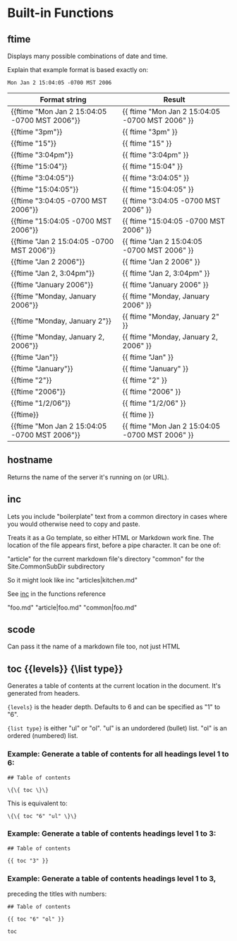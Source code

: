 # Built-in Functions

## ftime

Displays many possible combinations of date and time.

Explain that example format is based exactly on: 

```
Mon Jan 2 15:04:05 -0700 MST 2006 
```

| Format string                                        | Result                                           |
|------------------------------------------------------------|--------------------------------------------|
| \{\{ftime "Mon Jan 2 15:04:05 -0700 MST 2006"\}\}    | {{ ftime "Mon Jan 2 15:04:05 -0700 MST 2006" }}  |
| \{\{ftime "3pm"\}\}    | {{ ftime "3pm" }}  |
| \{\{ftime "15"\}\}    | {{ ftime "15" }}  |
| \{\{ftime "3:04pm"\}\}    | {{ ftime "3:04pm" }}  |
| \{\{ftime "15:04"\}\}    | {{ ftime "15:04" }}  |
| \{\{ftime "3:04:05"\}\}    | {{ ftime "3:04:05" }}  |
| \{\{ftime "15:04:05"\}\}    | {{ ftime "15:04:05" }}  |
| \{\{ftime "3:04:05 -0700 MST 2006"\}\}    | {{ ftime "3:04:05 -0700 MST 2006" }}  |
| \{\{ftime "15:04:05 -0700 MST 2006"\}\}    | {{ ftime "15:04:05 -0700 MST 2006" }}  |
| \{\{ftime "Jan 2 15:04:05 -0700 MST 2006"\}\}    | {{ ftime "Jan 2 15:04:05 -0700 MST 2006" }}  |
| \{\{ftime "Jan 2 2006"\}\}    | {{ ftime "Jan 2 2006" }}  |
| \{\{ftime "Jan 2, 3:04pm"\}\}    | {{ ftime "Jan 2,  3:04pm" }}  |
| \{\{ftime "January 2006"\}\}    | {{ ftime "January 2006" }}  |
| \{\{ftime "Monday, January 2006"\}\}    | {{ ftime "Monday, January 2006" }}  |
| \{\{ftime "Monday, January 2"\}\}    | {{ ftime "Monday, January 2" }}  |
| \{\{ftime "Monday, January 2, 2006"\}\}    | {{ ftime "Monday, January 2, 2006" }}  |
| \{\{ftime "Jan"\}\}    | {{ ftime "Jan" }}  |
| \{\{ftime "January"\}\}    | {{ ftime "January" }}  |
| \{\{ftime "2"\}\}    | {{ ftime "2" }}  |
| \{\{ftime "2006"\}\}    | {{ ftime "2006" }}  |
| \{\{ftime "1/2/06"\}\}    | {{ ftime "1/2/06" }}  |
| \{\{ftime\}\}    | {{ ftime }}  |
| \{\{ftime "Mon Jan 2 15:04:05 -0700 MST 2006"\}\}    | {{ ftime "Mon Jan 2 15:04:05 -0700 MST 2006" }}  |

## hostname

Returns the name of the server it's running on (or URL).

## inc

Lets you include "boilerplate" text from a common directory in cases where you would otherwise need to copy and paste. 

Treats it as a Go template, so either HTML or Markdown
work fine.
The location of the file appears first, before a pipe character.
It can be one of:

"article" for the current markdown file's directory
"common" for the Site.CommonSubDir subdirectory

So it might look like inc "articles|kitchen.md"


See [inc](functions/inc.html) in the functions reference

"foo.md"
"article|foo.md"
"common|foo.md"


## scode

Can pass it the name of a markdown file too, not just HTML

## toc \{\{levels\}\} \{\list type\}\} 

Generates a table of contents at the current
location in the document. It's generated from
headers.

`{levels}` is the header depth. Defaults to 6 and can be
specified as "1" to "6".

`{list type}` is either "ul" or "ol". "ul" is an undordered
(bullet) list. "ol" is an ordered (numbered) list.

### Example: Generate a table of contents for all headings level 1 to 6:

```
## Table of contents

\{\{ toc \}\}

```

This is equivalent to:
```
\{\{ toc "6" "ul" \}\}

```


### Example: Generate a table of contents headings level 1 to 3:

```
## Table of contents

{{ toc "3" }}

```
### Example: Generate a table of contents headings level 1 to 3,
preceding the titles with numbers:

```
## Table of contents

{{ toc "6" "ol" }}

```





```
toc
```



